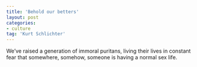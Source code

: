 ```yaml
---
title: 'Behold our betters'
layout: post
categories:
- culture
tag: 'Kurt Schlichter'
---
```


We’ve raised a generation of immoral puritans, living their lives in constant fear that somewhere, somehow, someone is having a normal sex life.